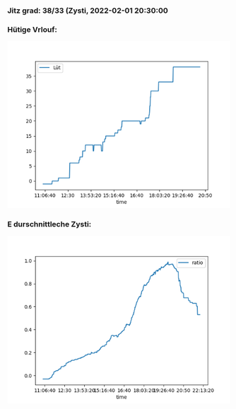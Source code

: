 ### Jitz grad: 38/33 (Zysti, 2022-02-01 20:30:00

### Hütige Vrlouf:
![Graph](Today.png)

### E durschnittleche Zysti:
![Graph](Zysti.png)